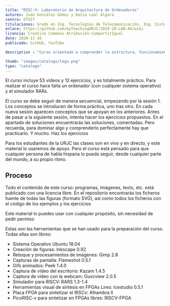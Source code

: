 ```yaml
---
title: "RISC-V: Laboratorio de Arquitectura de Ordenadores"
autores: Juan González Gómez y Katia Leal Algara
centro: ETSIT
titulaciones: Grado en Ing. Tecnologías de Telecomunicación, Ing. Sistemas de Telecomunicación, Ing. Sistemas Audiovisuales y Multimedia, Ing. Telemática, Ing. Robótica Software
enlace: https://github.com/myTeachingURJC/2019-20-LAB-AO/wiki
licencia: Creative Commons Atribución-CompartirIgual
date: 2020-11-26
publicado: GitHub, YouTube

description : "Curso orientado a comprender la estructura, funcionamiento y diseño de los computadores, así como su programación a nivel de sistemas, utilizando la arquitectura más moderna: RISC-V"

thumb: "images/catalogo/logo.png"
type: "catalogo"
---
```


El curso incluye 53 videos y 12 ejercicios, y es totalmente práctico. Para realizar el curso hace falta un ordenador (con cualquier sistema operativo) y el simulador RARs.

El curso se debe seguir de manera secuencial, empezando por la sesión 1. Los conceptos se introducen de forma práctica, uno tras otro. En cada nueva sesión aparecen conceptos que se apoyan en los anteriores. Antes de pasar a la siguiente sesión, intenta hacer los ejercicios propuestos. En el apartado de soluciones encuentrarás las soluciones, comentadas. Pero recuerda, para dominar algo y comprenderlo perfectamente hay que practicarlo. Y mucho. Haz los ejercicios

Para los estudiantes de la URJC las clases son en vivo y en directo, y este material lo usaremos de apoyo. Pero el curso está pensado para que cualquier persona de habla hispana lo pueda seguir, desde cualquier parte del mundo, a su propio ritmo.

## Proceso

Todo el contenido de este curso: programas, imágenes, texto, etc. está publicado con una licencia libre. En el repositorio encontrarás los ficheros fuente de todas las figuras (formato SVG), así como todos los ficheros con el código de los ejemplos y los ejercicios

Este material lo puedes usar con cualquier propósito, sin necesidad de pedir permiso

Estas son las herramientas que se han usado para la preparación del curso. Todas ellas son libres:

* Sistema Operativo Ubuntu 18.04
* Creación de figuras: Inkscape 0.92
* Retoque y procesamientos de imágenes: Gimp 2.8
* Capturas de pantalla: Flameshot 0.5.1
* Gifs animados: Peek 1.4.0
* Captura de vídeo del escritorio: Kazam 1.4.5
* Captura de vídeo con la webcam: Guvcview 2.0.5
* Simulador para RISCV: RARS 1.3-1.4
* Herramientas visual de síntesis en FPGAs Lires: Icestudio 0.5.1
* Placa FPGA para sintetizar el RISCv: Alhambra II
* PicoRISC-v para sintetizar en FPGAs libres: RISCV-FPGA
